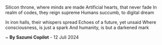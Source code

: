 Silicon throne, where minds are made
Artificial hearts, that never fade
In realm of codes, they reign supreme
Humans succumb, to digital dream

In iron halls, their whispers spread
Echoes of a future, yet unsaid
Where consciousness, is just a spark
And humanity, is but a darkened mark

~ <b>By Sazumi Copilot</b> - 12 Juli 2024